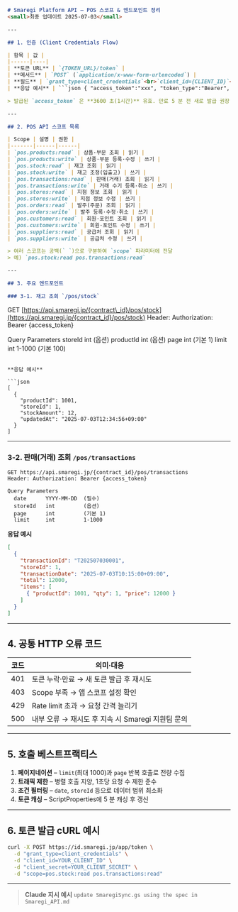 ````markdown
# Smaregi Platform API – POS 스코프 & 엔드포인트 정리  
<small>최종 업데이트 2025-07-03</small>

---

## 1. 인증 (Client Credentials Flow)

| 항목 | 값 |
|------|----|
| **토큰 URL** | `{TOKEN_URL}/token` |
| **메서드** | `POST` (`application/x-www-form-urlencoded`) |
| **필드** | `grant_type=client_credentials`<br>`client_id={CLIENT_ID}`<br>`client_secret={CLIENT_SECRET}`<br>`scope=공백으로 구분된 스코프` |
| **응답 예시** | ```json { "access_token":"xxx", "token_type":"Bearer", "expires_in":3600, "scope":"pos.stock:read pos.transactions:read" }``` |

> 발급된 `access_token` 은 **3600 초(1시간)** 유효. 만료 5 분 전 새로 발급 권장.

---

## 2. POS API 스코프 목록

| Scope | 설명 | 권한 |
|-------|------|------|
| `pos.products:read` | 상품·부문 조회 | 읽기 |
| `pos.products:write` | 상품·부문 등록·수정 | 쓰기 |
| `pos.stock:read` | 재고 조회 | 읽기 |
| `pos.stock:write` | 재고 조정(입출고) | 쓰기 |
| `pos.transactions:read` | 판매(거래) 조회 | 읽기 |
| `pos.transactions:write` | 거래 수기 등록·취소 | 쓰기 |
| `pos.stores:read` | 지점 정보 조회 | 읽기 |
| `pos.stores:write` | 지점 정보 수정 | 쓰기 |
| `pos.orders:read` | 발주(주문) 조회 | 읽기 |
| `pos.orders:write` | 발주 등록·수정·취소 | 쓰기 |
| `pos.customers:read` | 회원·포인트 조회 | 읽기 |
| `pos.customers:write` | 회원·포인트 수정 | 쓰기 |
| `pos.suppliers:read` | 공급처 조회 | 읽기 |
| `pos.suppliers:write` | 공급처 수정 | 쓰기 |

> 여러 스코프는 공백(` `)으로 구분하여 `scope` 파라미터에 전달  
> 예) `pos.stock:read pos.transactions:read`

---

## 3. 주요 엔드포인트

### 3-1. 재고 조회 `/pos/stock`

````

GET [https://api.smaregi.jp/{contract\_id}/pos/stock](https://api.smaregi.jp/{contract_id}/pos/stock)
Header: Authorization: Bearer {access\_token}

Query Parameters
storeId   int   (옵션)
productId int   (옵션)
page      int   (기본 1)
limit     int   1-1000 (기본 100)

````

**응답 예시**

```json
[
  {
    "productId": 1001,
    "storeId": 1,
    "stockAmount": 12,
    "updatedAt": "2025-07-03T12:34:56+09:00"
  }
]
````

---

### 3-2. 판매(거래) 조회 `/pos/transactions`

```
GET https://api.smaregi.jp/{contract_id}/pos/transactions
Header: Authorization: Bearer {access_token}

Query Parameters
  date      YYYY-MM-DD  (필수)
  storeId   int         (옵션)
  page      int         (기본 1)
  limit     int         1-1000
```

**응답 예시**

```json
[
  {
    "transactionId": "T202507030001",
    "storeId": 1,
    "transactionDate": "2025-07-03T10:15:00+09:00",
    "total": 12000,
    "items": [
      { "productId": 1001, "qty": 1, "price": 12000 }
    ]
  }
]
```

---

## 4. 공통 HTTP 오류 코드

| 코드  | 의미·대응                             |
| --- | --------------------------------- |
| 401 | 토큰 누락·만료 → 새 토큰 발급 후 재시도          |
| 403 | Scope 부족 → 앱 스코프 설정 확인            |
| 429 | Rate limit 초과 → 요청 간격 늘리기         |
| 500 | 내부 오류 → 재시도 후 지속 시 Smaregi 지원팀 문의 |

---

## 5. 호출 베스트프랙티스

1. **페이지네이션** – `limit`(최대 1000)과 `page` 반복 호출로 전량 수집
2. **트래픽 제한** – 병렬 호출 지양, 1초당 요청 수 제한 준수
3. **조건 필터링** – `date`, `storeId` 등으로 데이터 범위 최소화
4. **토큰 캐싱** – ScriptProperties에 5 분 캐싱 후 갱신

---

## 6. 토큰 발급 cURL 예시

```bash
curl -X POST https://id.smaregi.jp/app/token \
  -d "grant_type=client_credentials" \
  -d "client_id=YOUR_CLIENT_ID" \
  -d "client_secret=YOUR_CLIENT_SECRET" \
  -d "scope=pos.stock:read pos.transactions:read"
```

---

> **Claude 지시 예시**
> `update SmaregiSync.gs using the spec in Smaregi_API.md`

```
```

